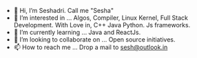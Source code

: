 - 👋 Hi, I’m Seshadri. Call me "Sesha"
- 👀 I’m interested in ... Algos, Compiler, Linux Kernel, Full Stack Development. With Love in, C++ Java Python. Js frameworks.
- 🌱 I’m currently learning ... Java and ReactJs.
- 💞️ I’m looking to collaborate on ... Open source initiatives.
- 📫 How to reach me ... Drop a mail to sesh@outlook.in

<!---
sesha-3/sesha-3 is a ✨ special ✨ repository because its `README.md` (this file) appears on your GitHub profile.
You can click the Preview link to take a look at your changes.
--->
